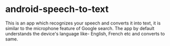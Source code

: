 # android-speech-to-text
This is an app which recognizes your speech and converts it into text, it is similar to the microphone feature of Google search.
The app by default understands the device's language like- English, French etc and converts to same.
